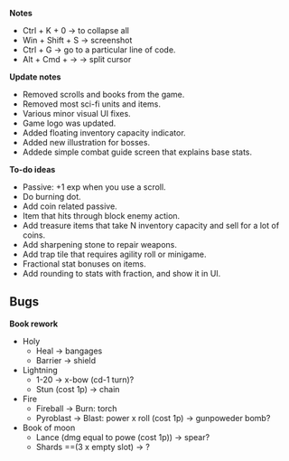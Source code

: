 **Notes**
- Ctrl + K + 0     -> to collapse all
- Win + Shift + S  -> screenshot
- Ctrl + G         -> go to a particular line of code.
- Alt + Cmd + ->   -> split cursor

**Update notes**
- Removed scrolls and books from the game.
- Removed most sci-fi units and items.
- Various minor visual UI fixes. 
- Game logo was updated.
- Added floating inventory capacity indicator.
- Added new illustration for bosses.
- Addede simple combat guide screen that explains base stats.

**To-do ideas**
- Passive: +1 exp when you use a scroll.
- Do burning dot.
- Add coin related passive.
- Item that hits through block enemy action.
- Add treasure items that take N inventory capacity and sell for a lot of coins.
- Add sharpening stone to repair weapons.
- Add trap tile that requires agility roll or minigame.
- Fractional stat bonuses on items.
- Add rounding to stats with fraction, and show it in UI.

**Bugs**
-

**Book rework**
- Holy 
    - Heal -> bangages
    - Barrier -> shield
- Lightning
    - 1-20 -> x-bow (cd-1 turn)?
    - Stun (cost 1p) -> chain
- Fire
    - Fireball -> Burn: torch
    - Pyroblast -> Blast: power x roll (cost 1p) -> gunpoweder bomb?
- Book of moon
    - Lance (dmg equal to powe (cost 1p)) -> spear?
    - Shards ==(3 x empty slot) -> ?